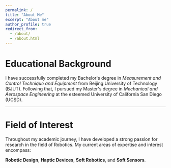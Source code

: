 ```yaml
---
permalink: /
title: "About Me"
excerpt: "About me"
author_profile: true
redirect_from: 
  - /about/
  - /about.html
---
```


# Educational Background

I have successfully completed my Bachelor's degree in *Measurement and Control Technique and Equipment* from Beijing University of Technology (BJUT). Following that, I pursued my Master's degree in *Mechanical and Aerospace Engineering* at the esteemed University of California San Diego (UCSD).

***

# Field of Interest

Throughout my academic journey, I have developed a strong passion for research in the field of Robotics. My current areas of expertise and interest encompass:

**Robotic Design**, **Haptic Devices**, **Soft Robotics**, and **Soft Sensors**. 
